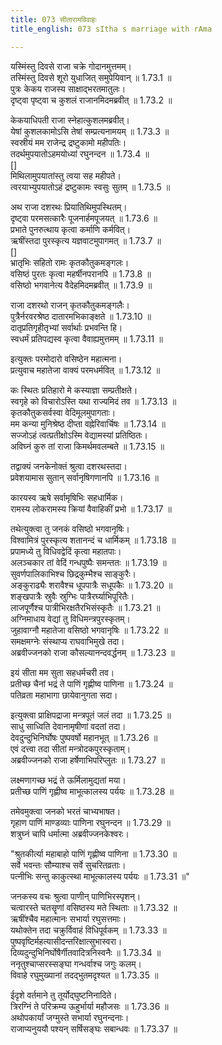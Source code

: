 ```yaml
---
title: 073 सीतारामविवाहः
title_english: 073 sItha s marriage with rAma

---
```

<div class="audioEmbed"  caption="श्रीराम-हरिसीताराममूर्ति-घनपाठिभ्यां वचनम्" src="https://archive.org/download/Ramayana-recitation-Sriram-harisItArAmamUrti-Ghanapaati-v2/Kanda_1/Kanda_1_BK-073-Sita_Rama_Vivahaha.mp3"></div>

यस्मिंस्तु दिवसे राजा चक्रे गोदानमुत्तमम्।  
तस्मिंस्तु दिवसे शूरो युधाजित् समुपेयिवान् ॥ 1.73.1 ॥   
पुत्रः केकय राजस्य साक्षाद्भरतमातुलः।  
दृष्ट्वा पृष्ट्वा च कुशलं राजानमिदमब्रवीत् ॥ 1.73.2 ॥   

केकयाधिपती राजा स्नेहात्कुशलमब्रवीत्।  
येषां कुशलकामोऽसि तेषां सम्प्रत्यनामयम् ॥ 1.73.3 ॥   
स्वस्रीयं मम राजेन्द्र द्रष्टुकामो महीपतिः।  
तदर्थमुपयातोऽहमयोध्यां रघुनन्दन ॥ 1.73.4 ॥   
[]  
मिथिलामुपयातांस्तु त्वया सह महीपते।  
त्वरयाभ्युपयातोऽहं द्रष्टुकामः स्वसुः सुतम् ॥ 1.73.5 ॥   

अथ राजा दशरथः प्रियातिथिमुपस्थितम्।  
दृष्ट्वा परमसत्कारैः पूजनार्हमपूजयत् ॥ 1.73.6 ॥   
प्रभाते पुनरुत्थाय कृत्वा कर्माणि कर्मवित्।  
ऋषींस्तदा पुरस्कृत्य यज्ञवाटमुपागमत् ॥ 1.73.7 ॥   
[]  
भ्रातृभिः सहितो रामः कृतकौतुकमङ्गलः।  
वसिष्ठं पुरतः कृत्वा महर्षीनपरानपि ॥ 1.73.8 ॥   
वसिष्ठो भगवानेत्य वैदेहमिदमब्रवीत् ॥ 1.73.9 ॥   

राजा दशरथो राजन् कृतकौतुकमङ्गलैः।  
पुत्रैर्नरवरश्रेष्ठ दातारमभिकाङ्क्षते ॥ 1.73.10 ॥   
दातृप्रतिगृहीतृभ्यां सर्वार्थाः प्रभवन्ति हि।  
स्वधर्मं प्रतिपद्यस्व कृत्वा वैवाह्यमुत्तमम् ॥ 1.73.11 ॥   

इत्युक्तः परमोदारो वसिष्ठेन महात्मना।  
प्रत्युवाच महातेजा वाक्यं परमधर्मवित् ॥ 1.73.12 ॥   

कः स्थितः प्रतिहारो मे कस्याज्ञा सम्प्रतीक्षते।  
स्वगृहे को विचारोऽस्ति यथा राज्यमिदं तव ॥ 1.73.13 ॥   
कृतकौतुकसर्वस्वा वेदिमूलमुपागताः।  
मम कन्या मुनिश्रेष्ठ दीप्ता वह्नेरिवार्चिषः ॥ 1.73.14 ॥   
सज्जोऽहं त्वत्प्रतीक्षोऽस्मि वेद्यामस्यां प्रतिष्ठितः।  
अविघ्नं कुरु तां राजा किमर्थमवलम्बते ॥ 1.73.15 ॥   

तद्वाक्यं जनकेनोक्तं श्रुत्वा दशरथस्तदा।  
प्रवेशयामास सुतान् सर्वानृषिगणानपि ॥ 1.73.16 ॥   

कारयस्व ऋषे सर्वामृषिभिः सहधार्मिक।  
रामस्य लोकरामस्य क्रियां वैवाहिकीं प्रभो ॥ 1.73.17 ॥   

तथेत्युक्त्वा तु जनकं वसिष्ठो भगवानृषिः।  
विश्वामित्रं पुरस्कृत्य शतानन्दं च धार्मिकम् ॥ 1.73.18 ॥   
प्रपामध्ये तु विधिवद्वेदिं कृत्वा महातपाः।  
अलञ्चकार तां वेदिं गन्धपुष्पैः समन्ततः ॥ 1.73.19 ॥   
सुवर्णपालिकाभिश्च छिद्रकुम्भैश्च साङ्कुरैः।  
अङ्कुराढ्यैः शरावैश्च धूपपात्रैः सधूपकैः ॥ 1.73.20 ॥   
शङ्खपात्रैः स्रुवैः स्रुग्भिः पात्रैरर्घ्याभिपूरितैः।  
लाजपूर्णैश्च पात्रीभिरक्षतैरभिसंस्कृतैः ॥ 1.73.21 ॥   
अग्निमाधाय वेद्यां तु विधिमन्त्रपुरस्कृतम्।  
जुहावाग्नौ महातेजा वसिष्ठो भगवानृषिः ॥ 1.73.22 ॥   
समक्षमग्नेः संस्थाप्य राघवाभिमुखे तदा।  
अब्रवीज्जनको राजा कौसल्यानन्दवर्द्धनम् ॥ 1.73.23 ॥   

इयं सीता मम सुता सहधर्मचरी तव।  
प्रतीच्छ चैनां भद्रं ते पाणिं गृह्णीष्व पाणिना ॥ 1.73.24 ॥   
पतिव्रता महाभागा छायेवानुगता सदा।  

इत्युक्त्वा प्राक्षिपद्राजा मन्त्रपूतं जलं तदा ॥ 1.73.25 ॥   
साधु साध्विति देवानामृषीणां वदतां तदा।  
देवदुन्दुभिनिर्घोषः पुष्पवर्षो महानभूत् ॥ 1.73.26 ॥   
एवं दत्त्वा तदा सीतां मन्त्रोदकपुरस्कृताम्।  
अब्रवीज्जनको राजा हर्षेणाभिपरिप्लुतः ॥ 1.73.27 ॥   

लक्ष्मणागच्छ भद्रं ते ऊर्मिलामुद्यतां मया।  
प्रतीच्छ पाणिं गृह्णीष्व माभूत्कालस्य पर्ययः ॥ 1.73.28 ॥   

तमेवमुक्त्वा जनको भरतं चाभ्यभाषत।  
गृहाण पाणिं माण्डव्याः पाणिना रघुनन्दन ॥ 1.73.29 ॥   
शत्रुघ्नं चापि धर्मात्मा अब्रवीज्जनकेश्वरः।  

"श्रुतकीर्त्या महाबाहो पाणिं गृह्णीष्व पाणिना ॥ 1.73.30 ॥   
सर्वे भवन्तः सौम्याश्च सर्वे सुचरितव्रताः।  
पत्नीभिः सन्तु काकुत्स्था माभूत्कालस्य पर्ययः ॥ 1.73.31 ॥"   

जनकस्य वचः श्रुत्वा पाणीन् पाणिभिरस्पृशन्।  
चत्वारस्ते चतसॄणां वसिष्ठस्य मते स्थिताः ॥ 1.73.32 ॥   
ऋषींश्चैव महात्मानः सभार्या रघुसत्तमाः।  
यथोक्तेन तदा चक्रुर्विवाहं विधिपूर्वकम् ॥ 1.73.33 ॥   
पुष्पवृष्टिर्महत्यासीदन्तरिक्षात्सुभास्वरा।  
दिव्यदुन्दुभिनिर्घोषैर्गीतवादित्रनिस्वनैः ॥ 1.73.34 ॥   
ननृतुश्चाप्सरस्सङ्घा गन्धर्वाश्च जगुः कलम्।  
विवाहे रघुमुख्यानां तदद्भुतमदृश्यत ॥ 1.73.35 ॥   

ईदृशे वर्तमाने तु तूर्योद्घुष्टनिनादिते।  
त्रिरग्निं ते परिक्रम्य ऊहुर्भार्या महौजसः ॥ 1.73.36 ॥   
अथोपकार्यां जग्मुस्ते सभार्या रघुनन्दनाः।  
राजाप्यनुययौ पश्यन् सर्षिसङ्घः सबान्धवः ॥ 1.73.37 ॥   